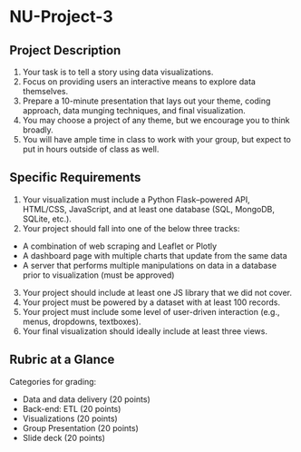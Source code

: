 # NU-Project-3
## Project Description
1. Your task is to tell a story using data visualizations.
2. Focus on providing users an interactive means to explore data themselves.
3. Prepare a 10-minute presentation that lays out your theme, coding approach, data munging techniques, and final visualization.
4. You may choose a project of any theme, but we encourage you to think broadly.
5. You will have ample time in class to work with your group, but expect to put in hours outside of class as well.

## Specific Requirements
1. Your visualization must include a Python Flask–powered API, HTML/CSS, JavaScript, and at least one database (SQL, MongoDB, SQLite, etc.).
2. Your project should fall into one of the below three tracks:
* A combination of web scraping and Leaflet or Plotly
* A dashboard page with multiple charts that update from the same data
* A server that performs multiple manipulations on data in a database prior to visualization (must be approved)
3. Your project should include at least one JS library that we did not cover.
4. Your project must be powered by a dataset with at least 100 records.
5. Your project must include some level of user-driven interaction (e.g., menus, dropdowns, textboxes).
6. Your final visualization should ideally include at least three views.

## Rubric at a Glance
Categories for grading:
* Data and data delivery (20 points)
* Back-end: ETL (20 points)
* Visualizations (20 points)
* Group Presentation (20 points)
* Slide deck (20 points)

